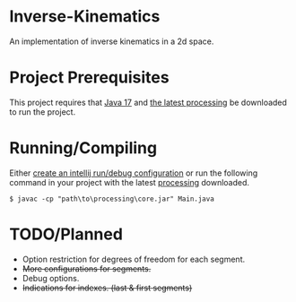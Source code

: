 # Inverse-Kinematics
An implementation of inverse kinematics in a 2d space.

# Project Prerequisites
This project requires that [Java 17](https://www.oracle.com/java/technologies/javase/jdk17-archive-downloads.html) and [the latest processing](https://processing.org/download) be downloaded to run the project.

# Running/Compiling
Either [create an intellij run/debug configuration](https://www.jetbrains.com/help/idea/run-debug-configuration.html) or run the following command in your project with the latest [processing](https://processing.org/download)
downloaded.<br>

``` shell
$ javac -cp "path\to\processing\core.jar" Main.java
```

# TODO/Planned
- Option restriction for degrees of freedom for each segment.
- ~~More configurations for segments.~~
- Debug options.
- ~~Indications for indexes. (last & first segments)~~
